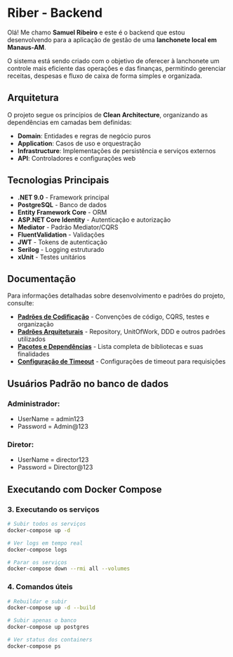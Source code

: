 # Riber - Backend
Olá! Me chamo **Samuel Ribeiro** e este é o backend que estou desenvolvendo para a aplicação de gestão de uma
**lanchonete local em Manaus-AM**.

O sistema está sendo criado com o objetivo de oferecer à lanchonete um controle mais eficiente das operações e das finanças, permitindo gerenciar receitas, despesas e fluxo de caixa de forma simples e organizada.

## Arquitetura

O projeto segue os princípios de **Clean Architecture**, organizando as dependências em camadas bem definidas:

- **Domain**: Entidades e regras de negócio puros
- **Application**: Casos de uso e orquestração
- **Infrastructure**: Implementações de persistência e serviços externos
- **API**: Controladores e configurações web

## Tecnologias Principais

- **.NET 9.0** - Framework principal
- **PostgreSQL** - Banco de dados
- **Entity Framework Core** - ORM
- **ASP.NET Core Identity** - Autenticação e autorização
- **Mediator** - Padrão Mediator/CQRS
- **FluentValidation** - Validações
- **JWT** - Tokens de autenticação
- **Serilog** - Logging estruturado
- **xUnit** - Testes unitários

## Documentação

Para informações detalhadas sobre desenvolvimento e padrões do projeto, consulte:

- **[Padrões de Codificação](docs/coding-standards.md)** - Convenções de código, CQRS, testes e organização
- **[Padrões Arquiteturais](docs/design-patterns.md)** - Repository, UnitOfWork, DDD e outros padrões utilizados
- **[Pacotes e Dependências](docs/packages.md)** - Lista completa de bibliotecas e suas finalidades
- **[Configuração de Timeout](docs/request-timeout.md)** - Configurações de timeout para requisições

## Usuários Padrão no banco de dados

### Administrador: 
- UserName = admin123 
- Password = Admin@123

### Diretor: 
- UserName = director123 
- Password = Director@123

## Executando com Docker Compose

### 3. Executando os serviços

```bash
# Subir todos os serviços
docker-compose up -d

# Ver logs em tempo real
docker-compose logs

# Parar os serviços
docker-compose down --rmi all --volumes
```

### 4. Comandos úteis

```bash
# Rebuildar e subir
docker-compose up -d --build

# Subir apenas o banco
docker-compose up postgres

# Ver status dos containers
docker-compose ps
```
